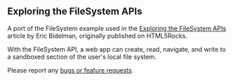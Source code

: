 ## Exploring the FileSystem APIs

A port of the FileSystem example used in the
[Exploring the FileSystem APIs](http://www.html5rocks.com/en/tutorials/file/filesystem/)
article by Eric Bidelman, originally published on HTML5Rocks.

With the FileSystem API, a web app can create, read, navigate, and write to a
sandboxed section of the user's local file system.

Please report any [bugs or feature requests](http://dartbug.com/new).
